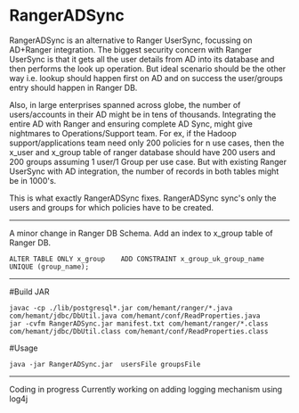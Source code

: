 # RangerADSync

RangerADSync is an alternative to Ranger UserSync, focussing on AD+Ranger integration. The biggest security concern with Ranger UserSync is that it gets all the user details from AD into its database and then performs the look up operation. But ideal scenario should be the other way i.e. lookup should happen first on AD and on success the user/groups entry should happen in Ranger DB. 

Also, in large enterprises spanned across globe, the number of users/accounts in their AD might be in tens of thousands. Integrating the entire AD with Ranger and ensuring complete AD Sync, might give nightmares to Operations/Support team. For ex, if the Hadoop support/applications team need only 200 policies for n use cases, then the x_user and x_group table of ranger database should have 200 users and 200 groups assuming 1 user/1 Group per use case. But with existing Ranger UserSync with AD integration, the number of records in both tables might be in 1000's.


This is what exactly RangerADSync fixes. RangerADSync sync's only the users and groups for which policies have to be created. 

-------------

A minor change in Ranger DB Schema. Add an index to x_group table of Ranger DB.
```
ALTER TABLE ONLY x_group    ADD CONSTRAINT x_group_uk_group_name UNIQUE (group_name);
```
--------------
#Build JAR
```
javac -cp ./lib/postgresql*.jar com/hemant/ranger/*.java com/hemant/jdbc/DbUtil.java com/hemant/conf/ReadProperties.java
jar -cvfm RangerADSync.jar manifest.txt com/hemant/ranger/*.class com/hemant/jdbc/DbUtil.class com/hemant/conf/ReadProperties.class
```
#Usage

```
java -jar RangerADSync.jar  usersFile groupsFile 
```
-------------
Coding in progress
Currently working on adding logging mechanism using log4j


